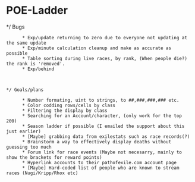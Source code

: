 POE-Ladder
==========
*/ Bugs

          * Exp/update returning to zero due to everyone not updating at the same update
          * Exp/minute calculation cleanup and make as accurate as possible
          * Table sorting during live races, by rank, (When people die?) the rank is 'removed'.
          * Exp/behind



    */ Goals/plans

          * Number formating, uint to strings, to ##,###,###,### etc.
          * Color codding rows/cells by class
          * Filtering the display by class
          * Searching for an Account/character, (only work for the top 200)
          * Season ladder if possible (I emailed the support about this just earlier)
          * [Maybe] grabbing data from exilestats such as race records(?)
          * Brainstorm a way to effectively display deaths without guessing too much
          * Forum link for race events (Maybe not necesarry, mainly to show the brackets for reward points)
          * Hyperlink accounts to their pathofexile.com account page
          * [Maybe] Hard-coded list of people who are known to stream races (Nugi/Kripp/Rhox etc)
